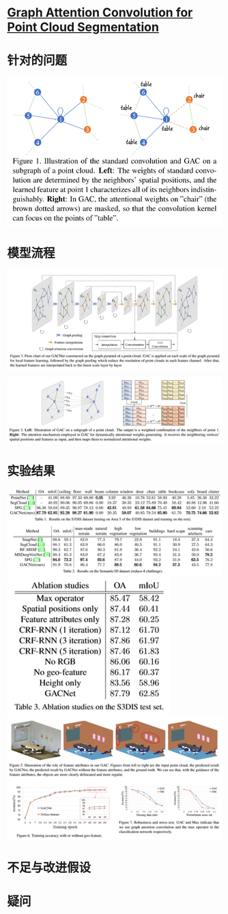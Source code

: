 # [Graph Attention Convolution for Point Cloud Segmentation](https://engineering.purdue.edu/~jshan/publications/2018/Lei%20Wang%20Graph%20Attention%20Convolution%20for%20Point%20Cloud%20Segmentation%20CVPR2019.pdf)

# 针对的问题
![](问题.png)

# 模型流程
![](模型.png)

![](注意力.png)

# 实验结果
![](实验1.png)
![](实验2.png)
![](实验3.png)

# 不足与改进假设

# 疑问
